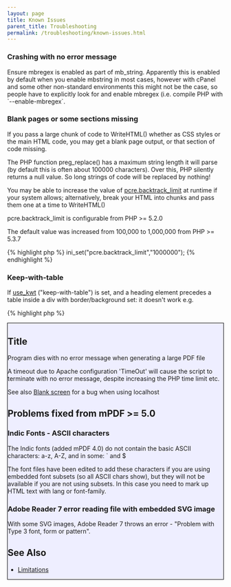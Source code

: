 ```yaml
---
layout: page
title: Known Issues
parent_title: Troubleshooting
permalink: /troubleshooting/known-issues.html
---
```


<div id="bpmbook" class="bpmbook" style="direction:ltr;">
<div class="topic_user_field">
<div id="U0">
<h3>Crashing with no error message</h3>
<p>Ensure mbregex is enabled as part of mb_string. <span>Apparently this is enabled by default when you enable mbstring in most cases, however with cPanel and some other non-standard environments this might not be the case, so people have to explicitly look for and enable mbregex (i.e. compile PHP with <span>`--enable-mbregex`</span>.</span></p>
<h3>Blank pages or some sections missing</h3>
<p>If you pass a large chunk of code to WriteHTML() whether as CSS styles or the main HTML code, you may get a blank page output, or that section of code missing.</p>
<p>The PHP function preg_replace() has a maximum string length it will parse (by default this is often about 100000 characters). Over this, PHP silently returns a null value. So long strings of code will be replaced by nothing!</p>
<p>You may be able to increase the value of <a href="http://www.php.net/manual/en/pcre.configuration.php#ini.pcre.backtrack-limit">pcre.backtrack_limit</a> at runtime if your system allows; alternatively, break your HTML into chunks and pass them one at a time to WriteHTML()</p>
<p>pcre.backtrack_limit is configurable from PHP &gt;= 5.2.0</p>
<p>The default value was increased from 100,000 to 1,000,000 from PHP &gt;= 5.3.7</p>

{% highlight php %}
ini_set("pcre.backtrack_limit","1000000");
{% endhighlight %}

<h3>Keep-with-table</h3>
<p>If <a href="{{ "/reference/mpdf-variables/use-kwt.html" | prepend: site.baseurl }}">use_kwt</a> ("keep-with-table") is set, and a heading element precedes a table inside a div with border/background set: it doesn't work e.g.</p>

{% highlight php %}
<div style="border: 1px solid #000000; background-color: #EEEEFF;"><h2>Title</h2><table...
{% endhighlight %}

<h3>Program dies with no error message when generating a large PDF file</h3>
<p>A timeout due to Apache configuration 'TimeOut' will cause the script to terminate with no error message, despite increasing the PHP time limit etc.</p>
<p>See also <a href="{{ "/troubleshooting/blank-screen.html" | prepend: site.baseurl }}">Blank screen</a> for a bug when using localhost</p>
<h2>Problems fixed from mPDF &gt;= 5.0</h2>
<h3>Indic Fonts - ASCII characters</h3>
<p>The Indic fonts (added mPDF 4.0) do not contain the basic ASCII characters: a-z, A-Z, and in some: ` and $</p>
<p>The font files have been edited to add these characters if you are using embedded font subsets (so all ASCII chars show), but they will not be available if you are not using subsets. In this case you need to mark up HTML text with <span class="parameter">lang</span> or <span class="parameter">font-family</span>.</p>
<h3>Adobe Reader 7 error reading file with embedded SVG image</h3>
<p>With some SVG images, Adobe Reader 7 throws an error - "Problem with Type 3 font, form or pattern".</p>
<h2>See Also</h2>
<ul>
<li><a href="{{ "/about-mpdf/limitations.html" | prepend: site.baseurl }}">Limitations</a></li>
</ul>
</div>
</div>

